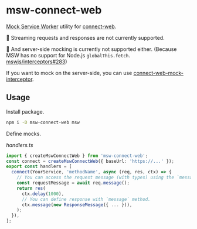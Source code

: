 # msw-connect-web

[Mock Service Worker](https://mswjs.io/) utility for [connect-web](https://github.com/bufbuild/connect-web).

🚧 Streaming requests and responses are not currently supported.

🚧 And server-side mocking is currently not supported either. (Because MSW has no support for Node.js `globalThis.fetch`. [mswjs/interceptors#283](https://github.com/mswjs/interceptors/pull/283))

If you want to mock on the server-side, you can use [connect-web-mock-interceptor](https://www.npmjs.com/package/connect-web-mock-interceptor).

## Usage

Install package.

```sh
npm i -D msw-connect-web msw
```

Define mocks.

_handlers.ts_

```typescript
import { createMswConnectWeb } from 'msw-connect-web';
const connect = createMswConnectWeb({ baseUrl: 'https://...' });
export const handlers = [
  connect(YourService, 'methodName', async (req, res, ctx) => {
    // You can access the request message (with types) using the `message` method.
    const requestMessage = await req.message();
    return res(
      ctx.delay(1000),
      // You can define response with `message` method.
      ctx.message(new ResponseMessage({ ... })),
    );
  }),
];
```
